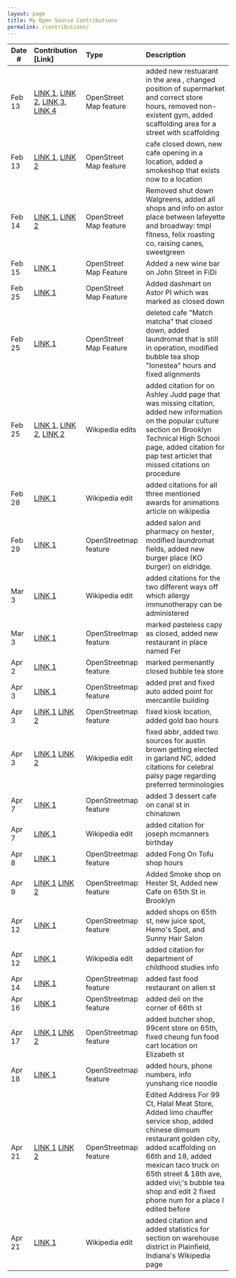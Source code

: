 ```yaml
---
layout: page
title: My Open Source Contributions
permalink: /contributions/
---
```


<!--
Type of the contribution should be "Wikipedia edit", "OpenStreet Map feature", "Documentation", "Course website", "Blog",
"Browser Add-on", etc.

The description should include a brief summary of what you did.

The link should bring us to a public page that shows your contribution. 

Replace the first row with your own contribution. 

-->





| Date #       | Contribution [Link]  | Type  | Description |
|---|:---|:---|:---|
| Feb 13   | [LINK 1](https://www.openstreetmap.org/changeset/147431089),  [LINK 2](https://www.openstreetmap.org/changeset/147431274),  [LINK 3](https://www.openstreetmap.org/changeset/147431282), [LINK 4](https://www.openstreetmap.org/changeset/147431362)  | OpenStreet Map feature    |   added new restuarant in the area , changed position of supermarket and correct store hours, removed non-existent gym, added scaffolding area for a street with scaffolding |
| Feb 13   |  [LINK 1](https://www.openstreetmap.org/changeset/147432755),  [LINK 2](https://www.openstreetmap.org/changeset/147432806)  |  OpenStreet Map feature  |  cafe closed down, new cafe opening in a location, added a smokeshop that exists now to a location  |
| Feb 14   |  [LINK 1](https://www.openstreetmap.org/changeset/147462565), [LINK 2](https://www.openstreetmap.org/changeset/147465024)  |  OpenStreet Map feature   |  Removed shut down Walgreens,  added all shops and info on astor place between lafeyette and broadway: tmpl fitness, felix roasting co, raising canes, sweetgreen  |
| Feb 15 |  [LINK 1](https://www.openstreetmap.org/changeset/147515026) | OpenStreet Map Feature | Added a new wine bar on John Street in FiDi|
| Feb 25 |  [LINK 1](https://www.openstreetmap.org/changeset/147906130) | OpenStreet Map Feature | Added dashmart on Astor Pl which was marked as closed down|
| Feb 25 |  [LINK 1](https://www.openstreetmap.org/changeset/147907904) | OpenStreet Map Feature | deleted cafe "Match matcha" that closed down, added laundromat that is still in operation, modified bubble tea shop "Ionestea" hours and fixed alignments|
| Feb 25 |  [LINK 1](https://en.wikipedia.org/w/index.php?title=Ashley_Judd&oldid=1210266841), [LINK 2](https://en.wikipedia.org/w/index.php?title=Brooklyn_Technical_High_School&oldid=1210270679), [LINK 2](https://en.wikipedia.org/w/index.php?title=Pap_test&oldid=1210272150)| Wikipedia edits | added citation for on Ashley Judd page that was missing citation, added new information on the popular culture section on Brooklyn Technical High School page, added citation for pap test articlet that missed citations on procedure |
| Feb 28 |  [LINK 1](https://en.wikipedia.org/w/index.php?title=Animation&oldid=1210756840) | Wikipedia edit | added citations for all three mentioned awards for animations article on wikipedia|
| Feb 29 |  [LINK 1](https://www.openstreetmap.org/changeset/147997573) | OpenStreetmap feature | added salon and pharmacy on hester, modified laundromat fields, added new burger place (KO burger) on eldridge.|
| Mar 3 |  [LINK 1](https://en.wikipedia.org/w/index.php?title=Allergen&oldid=1211555345) | Wikipedia edit | added citations for the two different ways off which allergy immunotherapy can be administered|
| Mar 3 |  [LINK 1](https://www.openstreetmap.org/changeset/148153286) | OpenStreetmap feature | marked pasteless capy as closed, added new restaurant in place named Fer|
| Apr 2 |  [LINK 1](https://www.openstreetmap.org/changeset/149496270) | OpenStreetmap feature | marked permenantly closed bubble tea store|
| Apr 3 |  [LINK 1](https://www.openstreetmap.org/changeset/149550731) | OpenStreetmap feature | added pret and fixed auto added point for mercantile building|
| Apr 3 |  [LINK 1](https://www.openstreetmap.org/changeset/149550739) [LINK 2](https://www.openstreetmap.org/changeset/149550757) | OpenStreetmap feature | fixed kiosk location, added gold bao hours|
| Apr 3 |  [LINK 1](https://en.wikipedia.org/w/index.php?title=Garland,_North_Carolina&oldid=1217151790) [LINK 2](https://en.wikipedia.org/w/index.php?title=Cerebral_palsy&oldid=1217152291) | Wikipedia edit | fixed abbr, added two sources for austin brown getting elected in garland NC, added citations for celebral palsy page regarding preferred terminologies|
| Apr 7 |  [LINK 1](https://www.openstreetmap.org/changeset/149706831)  | OpenStreetmap feature | added 3 dessert cafe on canal st in chinatown|
| Apr 7 |  [LINK 1](https://en.wikipedia.org/w/index.php?title=December_3&oldid=1217766335)  | Wikipedia edit | added citation for joseph mcmanners birthday |
| Apr 8 |  [LINK 1](https://www.openstreetmap.org/changeset/149757580)  | OpenStreetmap feature | added Fong On Tofu shop hours |
| Apr 9 |  [LINK 1](https://www.openstreetmap.org/changeset/149809859)  [LINK 2](https://www.openstreetmap.org/changeset/149809859) | OpenStreetmap feature | Added Smoke shop on Hester St, Added new Cafe on 65th St in Brooklyn |
| Apr 12 |  [LINK 1](https://www.openstreetmap.org/changeset/149931239) | OpenStreetmap feature | added shops on 65th st, new juice spot, Hemo's Spot, and Sunny Hair Salon |
| Apr 12 |  [LINK 1](https://en.wikipedia.org/w/index.php?title=Rutgers_University&oldid=1218642836) | Wikipedia edit | added citation for department of childhood studies info |
| Apr 14 |  [LINK 1](https://www.openstreetmap.org/changeset/150005083) | OpenStreetmap feature | added fast food restaurant on allen st |
| Apr 16 |  [LINK 1](https://www.openstreetmap.org/changeset/150113117) | OpenStreetmap feature | added deli on the corner of 66th st |
| Apr 17 |  [LINK 1](https://www.openstreetmap.org/changeset/150113166) [LINK 2](https://www.openstreetmap.org/changeset/150113237)| OpenStreetmap feature | added butcher shop, 99cent store on 65th, fixed cheung fun food cart location on Elizabeth st|
| Apr 18 |  [LINK 1](https://www.openstreetmap.org/changeset/150155118) | OpenStreetmap feature | added hours, phone numbers, info yunshang rice noodle|
| Apr 21 |  [LINK 1](https://www.openstreetmap.org/changeset/150324560) [LINK 2](https://www.openstreetmap.org/changeset/150323395)| OpenStreetmap feature | Edited Address For 99 Ct, Halal Meat Store, Added limo chauffer service shop, added chinese dimsum restaurant golden city, added scaffolding on 66th and 18, added mexican taco truck on 65th street & 18th ave, added vivi;'s bubble tea shop and edit 2 fixed phone num for a place I edited before|
| Apr 21|  [LINK 1](https://en.wikipedia.org/w/index.php?title=Plainfield,_Indiana&oldid=1220150106) | Wikipedia edit | added citation and added statistics for section on warehouse district in Plainfield, Indiana's Wikipedia page |